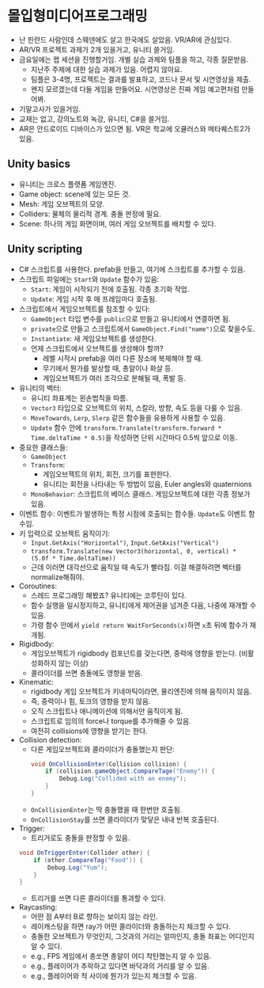 # 몰입형미디어프로그래밍

- 난 핀란드 사람인데 스웨덴에도 살고 한국에도 살았음. VR/AR에 관심있다.
- AR/VR 프로젝트 과제가 2개 있을거고, 유니티 쓸거임.
- 금요일에는 랩 세션을 진행할거임. 개별 실습 과제와 팀플을 하고, 각종 질문받음.
  - 지난주 주제에 대한 실습 과제가 있음. 어렵지 않아요.
  - 팀플은 3-4명, 프로젝트는 결과를 발표하고, 코드나 문서 및 시연영상을 제출.
  - 왠지 모르겠는데 다들 게임을 만들어요. 시연영상은 진짜 게임 예고편처럼 만들어봐.
- 기말고사가 있을거임.
- 교재는 없고, 강의노트와 녹강, 유니티, C#을 쓸거임.
- AR은 안드로이드 디바이스가 있으면 됨. VR은 학교에 오큘러스와 메타퀘스트2가 있음.

## Unity basics

- 유니티는 크로스 플랫폼 게임엔진.
- Game object: scene에 있는 모든 것.
- Mesh: 게임 오브젝트의 모양.
- Colliders: 물체의 물리적 경계. 충돌 판정에 필요.
- Scene: 하나의 게임 화면이며, 여러 게임 오브젝트를 배치할 수 있다.

## Unity scripting

- C# 스크립트를 사용한다. prefab을 만들고, 여기에 스크립트를 추가할 수 있음.
- 스크립트 파일에는 `Start`와 `Update` 함수가 있음:
  - `Start`: 게임이 시작되기 전에 호출됨. 각종 초기화 작업.
  - `Update`: 게임 시작 후 매 프레임마다 호출됨.
- 스크립트에서 게임오브젝트를 참조할 수 있다:
  - `GameObject` 타입 변수를 `public`으로 만들고 유니티에서 연결하면 됨.
  - `private`으로 만들고 스크립트에서 `GameObject.Find("name")`으로 찾을수도.
  - `Instantiate`: 새 게임오브젝트를 생성한다.
  - 언제 스크립트에서 오브젝트를 생성해야 할까?
    - 레벨 시작시 prefab을 여러 다른 장소에 복제해야 할 때.
    - 무기에서 뭔가를 발상할 때, 총알이나 화살 등.
    - 게임오브젝트가 여러 조각으로 분해될 때, 폭발 등.
- 유니티의 벡터:
  - 유니티 좌표계는 왼손법칙을 따름.
  - `Vector3` 타입으로 오브젝트의 위치, 스칼라, 방향, 속도 등을 다룰 수 있음.
  - `MoveTowards`, `Lerp`, `Slerp` 같은 함수들을 유용하게 사용할 수 있음.
  - `Update` 함수 안에 `transform.Translate(transform.forward * Time.deltaTime * 0.5)`을 작성하면 단위 시간마다 0.5씩 앞으로 이동.
- 중요한 클래스들:
  - `GameObject`
  - `Transform`:
    - 게임오브젝트의 위치, 회전, 크기를 표현한다.
    - 유니티는 회전을 나타내는 두 방법이 있음, Euler angles와 quaternions
  - `MonoBehavior`: 스크립트의 베이스 클래스. 게임오브젝트에 대한 각종 정보가 있음.
- 이벤트 함수: 이벤트가 발생하는 특정 시점에 호출되는 함수들. `Update`도 이벤트 함수임.
- 키 입력으로 오브젝트 움직이기:
  - `Input.GetAxis("Horizontal")`, `Input.GetAxis("Vertical")`
  - `transform.Translate(new Vector3(horizontal, 0, vertical) * (5.0f * Time.deltaTime))`
  - 근데 이러면 대각선으로 움직일 때 속도가 빨라짐. 이걸 해결하려면 벡터를 normalize해줘야.
- Coroutines:
  - 스레드 프로그래밍 해봤죠? 유니티에는 코루틴이 있다.
  - 함수 실행을 일시정지하고, 유니티에게 제어권을 넘겨준 다음, 나중에 재개할 수 있음.
  - 가령 함수 안에서 `yield return WaitForSeconds(x)`하면 `x`초 뒤에 함수가 재개됨.
- Rigidbody:
  - 게임오브젝트가 rigidbody 컴포넌트를 갖는다면, 중력에 영향을 받는다. (비활성화하지 않는 이상)
  - 콜라이더를 쓰면 충돌에도 영향을 받음.
- Kinematic:
  - rigidbody 게임 오브젝트가 키네마틱이라면, 물리엔진에 의해 움직이지 않음.
  - 즉, 중력이나 힘, 토크의 영향을 받지 않음.
  - 오직 스크립트나 애니메이션에 의해서만 움직이게 됨.
  - 스크립트로 임의의 force나 torque를 추가해줄 수 있음.
  - 여전히 collisions에 영향을 받기는 한다.
- Collision detection:
  - 다른 게임오브젝트와 콜라이더가 충돌했는지 판단:
    ```cs
    void OnCollisionEnter(Collision collision) {
        if (collision.gameObject.CompareTage("Enemy")) {
            Debug.Log("Collided with an enemy");
        }
    }
    ```
  - `OnCollisionEnter`는 딱 충돌했을 때 한번만 호출됨.
  - `OnCollisionStay`를 쓰면 콜라이더가 맞닿은 내내 반복 호출된다.
- Trigger:
  - 트리거로도 충돌을 판정할 수 있음.
  ```cs
  void OnTriggerEnter(Collider other) {
      if (other.CompareTag("Food")) {
          Debug.Log("Yum");
      }
  }
  ```
  - 트리거를 쓰면 다른 콜라이더를 통과할 수 있다.
- Raycasting:
  - 어떤 점 A부터 B로 향하는 보이지 않는 라인.
  - 레이캐스팅을 하면 ray가 어떤 콜라이더와 충돌하는지 체크할 수 있다.
  - 충돌한 오브젝트가 무엇인지, 그것과의 거리는 얼마인지, 충돌 좌표는 어디인지 알 수 있다.
  - e.g., FPS 게임에서 총쏘면 총알이 어디 착탄했는지 알 수 있음.
  - e.g., 플레이어가 추락하고 있다면 바닥과의 거리를 알 수 있음.
  - e.g., 플레이어와 적 사이에 뭔가가 있는지 체크할 수 있음.
